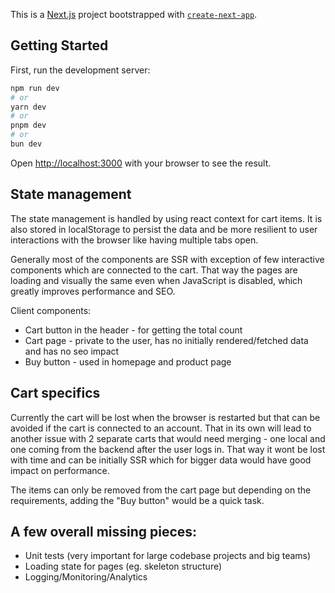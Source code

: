 This is a [Next.js](https://nextjs.org) project bootstrapped with [`create-next-app`](https://nextjs.org/docs/app/api-reference/cli/create-next-app).

## Getting Started

First, run the development server:

```bash
npm run dev
# or
yarn dev
# or
pnpm dev
# or
bun dev
```

Open [http://localhost:3000](http://localhost:3000) with your browser to see the result.


## State management

The state management is handled by using react context for cart items. It is also stored in localStorage to persist the data and be more resilient to user interactions with the browser like having multiple tabs open. 

Generally most of the components are SSR with exception of few interactive components which are connected to the cart. That way the pages are loading and visually the same even when JavaScript is disabled, which greatly improves performance and SEO. 

Client components:  
- Cart button in the header - for getting the total count 
- Cart page - private to the user, has no initially rendered/fetched data and has no seo impact
- Buy button - used in homepage and product page


## Cart specifics
Currently the cart will be lost when the browser is restarted but that can be avoided if the cart is connected to an account. That in its own will lead to another issue with 2 separate carts that would need merging - one local and one coming from the backend after the user logs in. That way it wont be lost with time and can be initially SSR which for bigger data would have good impact on performance.

The items can only be removed from the cart page but depending on the requirements, adding the "Buy button" would be a quick task.


## A few overall missing pieces:
- Unit tests (very important for large codebase projects and big teams)
- Loading state for pages (eg. skeleton structure)
- Logging/Monitoring/Analytics
